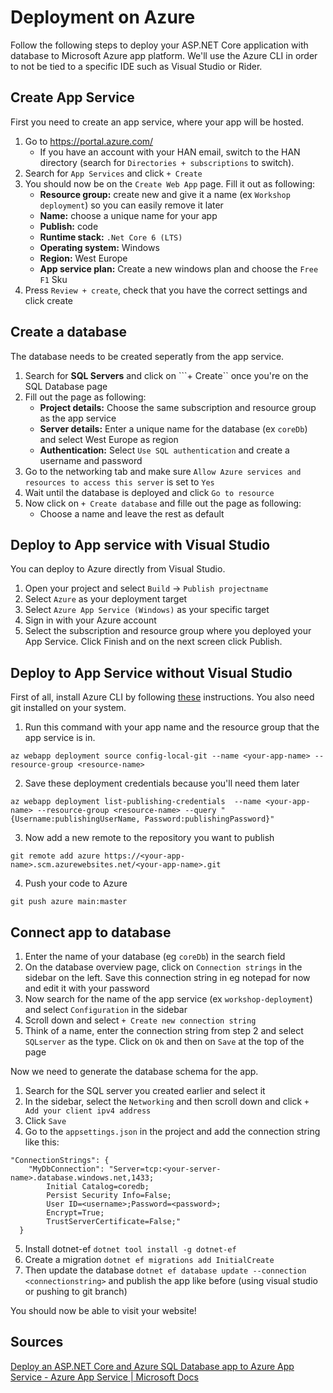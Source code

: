 # Deployment on Azure

Follow the following steps to deploy your ASP.NET Core application with database to Microsoft Azure app platform. We'll use the Azure CLI in order to not be tied to a specific IDE such as Visual Studio or Rider.

## Create App Service

First you need to create an app service, where your app will be hosted.

1. Go to https://portal.azure.com/
	 - If you have an account with your HAN email, switch to the HAN directory (search for ``Directories + subscriptions`` to switch).
2. Search for ``App Services`` and click ``+ Create``
3. You should now be on the ``Create Web App`` page. Fill it out as following:
	- **Resource group:** create new and give it a name (ex ``Workshop deployment``) so you can easily remove it later
	- **Name:** choose a unique name for your app
	- **Publish:** code
	- **Runtime stack:** ``.Net Core 6 (LTS)``
	- **Operating system:** Windows
	- **Region:** West Europe
	- **App service plan:** Create a new windows plan and choose the ``Free F1`` Sku 
4. Press ``Review + create``, check that you have the correct settings and click create

## Create a database

The database needs to be created seperatly from the app service.

1. Search for **SQL Servers** and click on ```+ Create`` once you're on the SQL Database page
2. Fill out the page as following:
	- **Project details:** Choose the same subscription and resource group as the app service
	- **Server details:** Enter a unique name for the database (ex ``coreDb``) and select West Europe as region
	- **Authentication:** Select ``Use SQL authentication`` and create a username and password
3. Go to the networking tab and make sure ``Allow Azure services and resources to access this server`` is set to ``Yes``
4. Wait until the database is deployed and click ``Go to resource``
5. Now click on ``+ Create database`` and fille out the page as following:
	- Choose a name and leave the rest as default

## Deploy to App service with Visual Studio

You can deploy to Azure directly from Visual Studio.

1. Open your project and select ``Build`` -> ``Publish projectname``
2. Select ``Azure`` as your deployment target
3. Select ``Azure App Service (Windows)`` as your specific target
4. Sign in with your Azure account
5. Select the subscription and resource group where you deployed your App Service. Click Finish and on the next screen click Publish.

## Deploy to App Service without Visual Studio

First of all, install Azure CLI by following [these](https://docs.microsoft.com/en-us/cli/azure/install-azure-cli#install) instructions. You also need git installed on your system.

1. Run this command with your app name and the resource group that the app service is in.

``az webapp deployment source config-local-git --name <your-app-name> --resource-group <resource-name>``

2. Save these deployment credentials because you'll need them later

``az webapp deployment list-publishing-credentials  --name <your-app-name> --resource-group <resource-name> --query "{Username:publishingUserName, Password:publishingPassword}"``

3. Now add a new remote to the repository you want to publish

``git remote add azure https://<your-app-name>.scm.azurewebsites.net/<your-app-name>.git``

4. Push your code to Azure

``git push azure main:master``

## Connect app to database

1. Enter the name of your database (eg ``coreDb``) in the search field
2. On the database overview page, click on ``Connection strings`` in the sidebar on the left. Save this connection string in eg notepad for now and edit it with your password
3. Now search for the name of the app service (ex ``workshop-deployment``) and select ``Configuration`` in the sidebar
4. Scroll down and select ``+ Create new connection string``
5. Think of a name, enter the connection string from step 2 and select ``SQLserver`` as the type. Click on ``Ok`` and then on ``Save`` at the top of the page

Now we need to generate the database schema for the app.

1. Search for the SQL server you created earlier and select it
2. In the sidebar, select the ``Networking`` and then scroll down and click ``+ Add your client ipv4 address``
3. Click ``Save``
4. Go to the ``appsettings.json`` in the project and add the connection string like this:

```
"ConnectionStrings": {
    "MyDbConnection": "Server=tcp:<your-server-name>.database.windows.net,1433;
        Initial Catalog=coredb;
        Persist Security Info=False;
        User ID=<username>;Password=<password>;
        Encrypt=True;
        TrustServerCertificate=False;"
  }
  ```

5. Install dotnet-ef ``dotnet tool install -g dotnet-ef``
6. Create a migration ``dotnet ef migrations add InitialCreate ``
7. Then update the database ``dotnet ef database update --connection <connectionstring>`` and publish the app like before (using visual studio or pushing to git branch)

You should now be able to visit your website!

## Sources

[Deploy an ASP.NET Core and Azure SQL Database app to Azure App Service - Azure App Service | Microsoft Docs](https://docs.microsoft.com/en-us/azure/app-service/tutorial-dotnetcore-sqldb-app?tabs=azure-portal%2Cvisualstudio-deploy%2Cdeploy-instructions-azure-portal%2Cazure-portal-logs%2Cazure-portal-resources)
